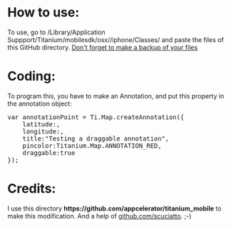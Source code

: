 <h1>How to use:</h1>
<p>To use, go to /Library/Application Suppport/Titanium/mobilesdk/osx/<version>/iphone/Classes/ and paste the files of this GitHub directory. <u>Don't forget to make a backup of your files</u></p>

<h1>Coding:</h1>
<p>To program this, you have to make an Annotation, and put this property in the annotation object:</p>
<pre>var annotationPoint = Ti.Map.createAnnotation({
	latitude:<YOUR LATITUDE>,
	longitude:<YOUR LONGITUDE>,
	title:"Testing a draggable annotation",
	pincolor:Titanium.Map.ANNOTATION_RED,
	draggable:true
});</pre>

<h1>Credits:</h1>
<p>I use this directory <b>https://github.com/appcelerator/titanium_mobile</b> to make this modification. And a help of <a href="http://github.com/scuciatto">github.com/scuciatto</a>. ;-)</p>
